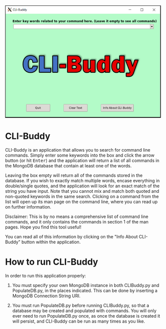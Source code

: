 ![alt-text](https://github.com/jskattuk/CLI-Buddy/blob/master/CLI_Buddy_Window.PNG)

# CLI-Buddy

CLI-Buddy is an application that allows you to search for command line commands. Simply enter some keywords into the box and click the arrow button (or hit <kbd>Enter</kbd>) and the application will return a list of all commands in the MongoDB database that contain at least one of the words. 

Leaving the box empty will return all of the commands stored in the database. If you wish to exactly match multiple words, encase everything in double/single quotes, and the application will look for an exact match of the string you have input. Note that you cannot mix and match both quoted and non-quoted keywords in the same search. Clicking on a command from the list will open up its man page on the command line, where you can read up on further information.
            
Disclaimer: This is by no means a comprehensive list of command line commands, and it only contains the commands in section 1 of the man pages. Hope you find this tool useful!

You can read all of this information by clicking on the "Info About CLI-Buddy" button within the application.

# How to run CLI-Buddy

In order to run this application properly:

1. You must specify your own MongoDB instance in both CLIBuddy.py and PopulateDB.py, in the places indicated. This can be done by inserting a MongoDB Connection String URI.

2. You must run PopulateDB.py before running CLIBuddy.py, so that a database may be created and populated with commands. You will only ever need to run PopulateDB.py once, as once the database is created it will persist, and CLI-Buddy can be run as many times as you like.

